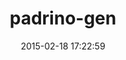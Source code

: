 ---
layout: post
title:  "padrino-gen"
repo:   "padrino/padrino-framework"
date:   2015-02-18 17:22:59
gemurl: http://www.padrinorb.com
---